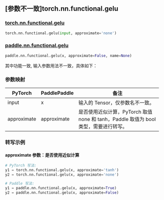 ## [参数不一致]torch.nn.functional.gelu

### [torch.nn.functional.gelu](https://pytorch.org/docs/stable/generated/torch.nn.functional.gelu.html#torch.nn.functional.gelu)

```python
torch.nn.functional.gelu(input, approximate='none')
```

### [paddle.nn.functional.gelu](https://www.paddlepaddle.org.cn/documentation/docs/zh/api/paddle/nn/functional/gelu_cn.html)

```python
paddle.nn.functional.gelu(x, approximate=False, name=None)
```

其中功能一致, 输入参数用法不一致，具体如下：

### 参数映射

| PyTorch     | PaddlePaddle | 备注                                                                                 |
| ----------- | ------------ | ------------------------------------------------------------------------------------ |
| input       | x            | 输入的 Tensor，仅参数名不一致。                                                      |
| approximate | approximate  | 是否使用近似计算，PyTorch 取值 none 和 tanh，Paddle 取值为 bool 类型，需要进行转写。 |

### 转写示例

#### approximate 参数：是否使用近似计算

```python
# PyTorch 写法:
y1 = torch.nn.functional.gelu(x, approximate='tanh')
y2 = torch.nn.functional.gelu(x, approximate='none')

# Paddle 写法:
y1 = paddle.nn.functional.gelu(x, approximate=True)
y2 = paddle.nn.functional.gelu(x, approximate=False)
```
